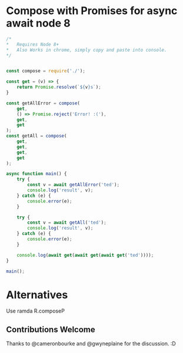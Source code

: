 # Compose with Promises for async await node 8

```js
/*
*   Requires Node 8+
*   Also Works in chrome, simply copy and paste into console.
*/


const compose = require('./');

const get = (v) => {
	return Promise.resolve(`${v}s`);
}

const getAllError = compose(
	get,
	() => Promise.reject('Error! :('),
	get,
	get
);
const getAll = compose(
	get,
	get,
	get,
	get
);

async function main() {
	try {
		const v = await getAllError('ted');
		console.log('result', v);
	} catch (e) {
		console.error(e);
	}

	try {
		const v = await getAll('ted');
		console.log('result', v);
	} catch (e) {
		console.error(e);
	}

	console.log(await get(await get(await get('ted'))));
}

main();
```

# Alternatives
Use ramda R.composeP

## Contributions Welcome

Thanks to @cameronbourke and @gwyneplaine for the discussion. :D
